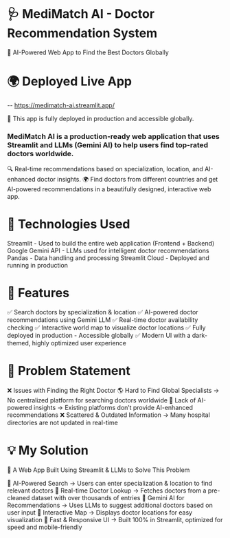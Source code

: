 # 🩺 MediMatch AI - Doctor Recommendation System

🚀 AI-Powered Web App to Find the Best Doctors Globally

# 🌍 Deployed Live App
-- https://medimatch-ai.streamlit.app/

🚀 This app is fully deployed in production and accessible globally.

### MediMatch AI is a production-ready web application that uses Streamlit and LLMs (Gemini AI) to help users find top-rated doctors worldwide.
🔍 Real-time recommendations based on specialization, location, and AI-enhanced doctor insights.
🌍 Find doctors from different countries and get AI-powered recommendations in a beautifully designed, interactive web app.

# 🚀 Technologies Used

Streamlit	- Used to build the entire web application (Frontend + Backend)
Google Gemini API - LLMs used for intelligent doctor recommendations
Pandas - Data handling and processing
Streamlit Cloud - Deployed and running in production

# 🌟 Features
✅ Search doctors by specialization & location
✅ AI-powered doctor recommendations using Gemini LLM
✅ Real-time doctor availability checking
✅ Interactive world map to visualize doctor locations
✅ Fully deployed in production - Accessible globally
✅ Modern UI with a dark-themed, highly optimized user experience

# 🚨 Problem Statement

❌ Issues with Finding the Right Doctor
🌎 Hard to Find Global Specialists → No centralized platform for searching doctors worldwide
🤖 Lack of AI-powered insights → Existing platforms don’t provide AI-enhanced recommendations
❌ Scattered & Outdated Information → Many hospital directories are not updated in real-time

# 💡 My Solution
🚀 A Web App Built Using Streamlit & LLMs to Solve This Problem

🔹 AI-Powered Search → Users can enter specialization & location to find relevant doctors
🔹 Real-time Doctor Lookup → Fetches doctors from a pre-cleaned dataset with over thousands of entries
🔹 Gemini AI for Recommendations → Uses LLMs to suggest additional doctors based on user input
🔹 Interactive Map → Displays doctor locations for easy visualization
🔹 Fast & Responsive UI → Built 100% in Streamlit, optimized for speed and mobile-friendly



